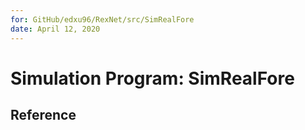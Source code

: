 ```yaml
---
for: GitHub/edxu96/RexNet/src/SimRealFore
date: April 12, 2020
---
```


# Simulation Program: SimRealFore


## Reference
